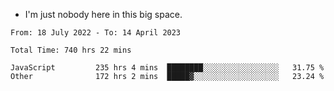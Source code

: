 - I'm just nobody here in this big space.


<!--START_SECTION:waka-->

```text
From: 18 July 2022 - To: 14 April 2023

Total Time: 740 hrs 22 mins

JavaScript         235 hrs 4 mins  ████████░░░░░░░░░░░░░░░░░   31.75 %
Other              172 hrs 2 mins  █████▓░░░░░░░░░░░░░░░░░░░   23.24 %
```

<!--END_SECTION:waka-->
